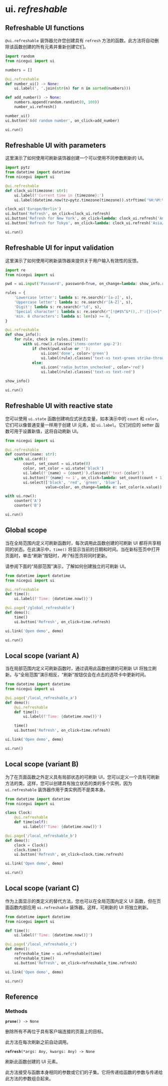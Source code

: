 # ui. *refreshable*

## Refreshable UI functions

`@ui.refreshable` 装饰器允许您创建具有 `refresh` 方法的函数。此方法将自动删除该函数创建的所有元素并重新创建它们。

```python
import random
from nicegui import ui

numbers = []

@ui.refreshable
def number_ui() -> None:
    ui.label(', '.join(str(n) for n in sorted(numbers)))

def add_number() -> None:
    numbers.append(random.randint(0, 100))
    number_ui.refresh()

number_ui()
ui.button('Add random number', on_click=add_number)

ui.run()
```

## Refreshable UI with parameters

这里演示了如何使用可刷新装饰器创建一个可以使用不同参数刷新的 UI。

```python
import pytz
from datetime import datetime
from nicegui import ui

@ui.refreshable
def clock_ui(timezone: str):
    ui.label(f'Current time in {timezone}:')
    ui.label(datetime.now(tz=pytz.timezone(timezone)).strftime('%H:%M:%S'))

clock_ui('Europe/Berlin')
ui.button('Refresh', on_click=clock_ui.refresh)
ui.button('Refresh for New York', on_click=lambda: clock_ui.refresh('America/New_York'))
ui.button('Refresh for Tokyo', on_click=lambda: clock_ui.refresh('Asia/Tokyo'))

ui.run()
```

## Refreshable UI for input validation

这里演示了如何使用可刷新装饰器来提供关于用户输入有效性的反馈。

```python
import re
from nicegui import ui

pwd = ui.input('Password', password=True, on_change=lambda: show_info.refresh())

rules = {
    'Lowercase letter': lambda s: re.search(r'[a-z]', s),
    'Uppercase letter': lambda s: re.search(r'[A-Z]', s),
    'Digit': lambda s: re.search(r'\d', s),
    'Special character': lambda s: re.search(r"[!@#$%^&*(),.?':{}|<>]", s),
    'min. 8 characters': lambda s: len(s) >= 8,
}

@ui.refreshable
def show_info():
    for rule, check in rules.items():
        with ui.row().classes('items-center gap-2'):
            if check(pwd.value or ''):
                ui.icon('done', color='green')
                ui.label(rule).classes('text-xs text-green strike-through')
            else:
                ui.icon('radio_button_unchecked', color='red')
                ui.label(rule).classes('text-xs text-red')

show_info()

ui.run()
```

## Refreshable UI with reactive state

您可以使用 `ui.state` 函数创建响应式状态变量，如本演示中的 `count` 和 `color`。它们可以像普通变量一样用于创建 UI 元素，如 `ui.label`。它们对应的 setter 函数可用于设置新值，这将自动刷新 UI。

```python
from nicegui import ui

@ui.refreshable
def counter(name: str):
    with ui.card():
        count, set_count = ui.state(0)
        color, set_color = ui.state('black')
        ui.label(f'{name} = {count}').classes(f'text-{color}')
        ui.button(f'{name} += 1', on_click=lambda: set_count(count + 1))
        ui.select(['black', 'red', 'green', 'blue'],
                  value=color, on_change=lambda e: set_color(e.value))

with ui.row():
    counter('A')
    counter('B')

ui.run()
```

## Global scope

当在全局范围内定义可刷新函数时，每次调用此函数创建的可刷新 UI 都将共享相同的状态。在此演示中，`time()` 将显示当前的日期和时间。当在新标签页中打开页面时，单击“刷新”按钮时，*两个*标签页将同时更新。

请参阅下面的“局部范围”演示，了解如何创建独立的可刷新 UI。

```python
from datetime import datetime
from nicegui import ui

@ui.refreshable
def time():
    ui.label(f'Time: {datetime.now()}')

@ui.page('/global_refreshable')
def demo():
    time()
    ui.button('Refresh', on_click=time.refresh)

ui.link('Open demo', demo)

ui.run()
```

## Local scope (variant A)

当在局部范围内定义可刷新函数时，通过调用此函数创建的可刷新 UI 将独立刷新。与“全局范围”演示相反，“刷新”按钮仅会在点击的选项卡中更新时间。

```python
from datetime import datetime
from nicegui import ui

@ui.page('/local_refreshable_a')
def demo():
    @ui.refreshable
    def time():
        ui.label(f'Time: {datetime.now()}')

    time()
    ui.button('Refresh', on_click=time.refresh)

ui.link('Open demo', demo)

ui.run()
```

## Local scope (variant B)

为了在页面函数之外定义具有局部状态的可刷新 UI，您可以定义一个具有可刷新方法的类。这样，您可以创建具有独立状态的类的多个实例，因为 `ui.refreshable` 装饰器作用于类实例而不是类本身。

```python
from datetime import datetime
from nicegui import ui

class Clock:
    @ui.refreshable
    def time(self):
        ui.label(f'Time: {datetime.now()}')

@ui.page('/local_refreshable_b')
def demo():
    clock = Clock()
    clock.time()
    ui.button('Refresh', on_click=clock.time.refresh)

ui.link('Open demo', demo)

ui.run()
```

## Local scope (variant C)

作为上面显示的类定义的替代方法，您也可以在全局范围内定义 UI 函数，但在页面函数内部应用 `ui.refreshable` 装饰器。这样，可刷新的 UI 将独立刷新。

```python
from datetime import datetime
from nicegui import ui

def time():
    ui.label(f'Time: {datetime.now()}')

@ui.page('/local_refreshable_c')
def demo():
    refreshable_time = ui.refreshable(time)
    refreshable_time()
    ui.button('Refresh', on_click=refreshable_time.refresh)

ui.link('Open demo', demo)

ui.run()
```

## Reference

### Methods

**`prune`**`() -> None`

删除所有不再位于具有客户端连接的页面上的目标。

此方法在每次刷新之前自动调用。

**`refresh`**`(*args: Any, kwargs: Any) -> None`

刷新此函数创建的 UI 元素。

此方法接受与函数本身相同的参数或它们的子集。它将传递给函数的参数与传递给此方法的参数组合起来。
